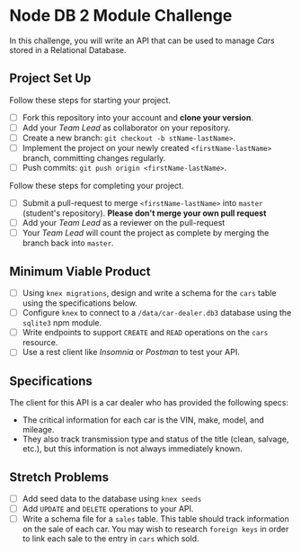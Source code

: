 # Node DB 2 Module Challenge

In this challenge, you will write an API that can be used to manage _Cars_ stored in a Relational Database.

## Project Set Up

Follow these steps for starting your project.

-   [ ] Fork this repository into your account and **clone your version**.
-   [ ] Add your _Team Lead_ as collaborator on your repository.
-   [ ] Create a new branch: `git checkout -b stName-lastName>`.
-   [ ] Implement the project on your newly created `<firstName-lastName>` branch, committing changes regularly.
-   [ ] Push commits: `git push origin <firstName-lastName>`.

Follow these steps for completing your project.

-   [ ] Submit a pull-request to merge `<firstName-lastName>` into `master` (student's repository). **Please don't merge your own pull request**
-   [ ] Add your _Team Lead_ as a reviewer on the pull-request
-   [ ] Your _Team Lead_ will count the project as complete by merging the branch back into `master`.

## Minimum Viable Product

-   [ ] Using `knex migrations`, design and write a schema for the `cars` table using the specifications below.
-   [ ] Configure `knex` to connect to a `/data/car-dealer.db3` database using the `sqlite3` npm module.
-   [ ] Write endpoints to support `CREATE` and `READ` operations on the `cars` resource.
-   [ ] Use a rest client like _Insomnia_ or _Postman_ to test your API.

## Specifications

The client for this API is a car dealer who has provided the following specs:

-   The critical information for each car is the VIN, make, model, and mileage.
-   They also track transmission type and status of the title (clean, salvage, etc.), but this information is not always immediately known.

## Stretch Problems

-   [ ] Add seed data to the database using `knex seeds`
-   [ ] Add `UPDATE` and `DELETE` operations to your API.
-   [ ] Write a schema file for a `sales` table. This table should track information on the sale of each car. You may wish to research `foreign keys` in order to link each sale to the entry in `cars` which sold.
